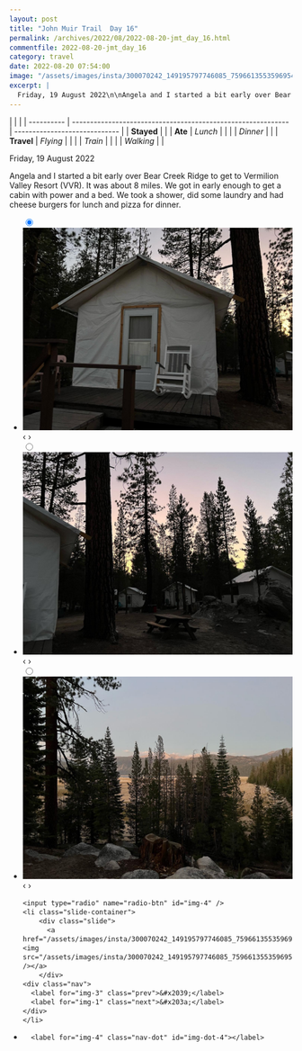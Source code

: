 ```yaml
---
layout: post
title: "John Muir Trail  Day 16"
permalink: /archives/2022/08/2022-08-20-jmt_day_16.html
commentfile: 2022-08-20-jmt_day_16
category: travel
date: 2022-08-20 07:54:00
image: "/assets/images/insta/300070242_149195797746085_7596613553596954511_n_17949846025978041.jpg"
excerpt: |
  Friday, 19 August 2022\n\nAngela and I started a bit early over Bear Creek Ridge to get to Vermilion Valley Resort (VVR). It was about 8 miles. We got in early enough to get a cabin with power and a bed. We took a shower, did some laundry and had cheese burgers for lunch and pizza for dinner.
---
```


|            |                                                              |
| ---------- | ------------------------------------------------------------ | ----------------------------- |
| **Stayed** |  |
| **Ate**    | _Lunch_                                                      |          |
|            | _Dinner_                                                     |          |
| **Travel** | _Flying_                                                     |          |
|            | _Train_                                                      |          |
|            | _Walking_                                                    |          |


Friday, 19 August 2022

Angela and I started a bit early over Bear Creek Ridge to get to Vermilion Valley Resort (VVR). It was about 8 miles. We got in early enough to get a cabin with power and a bed. We took a shower, did some laundry and had cheese burgers for lunch and pizza for dinner.


<ul class="slides">
    <input type="radio" name="radio-btn" id="img-1" checked="checked" />
    <li class="slide-container">
        <div class="slide">
          <a href="/assets/images/insta/300136802_604604754602776_6118426729863133485_n_17992448419520387.jpg"><img src="/assets/images/insta/300136802_604604754602776_6118426729863133485_n_17992448419520387.jpg" /></a>
        </div>
    <div class="nav">
      <label for="img-4" class="prev">&#x2039;</label>
      <label for="img-2" class="next">&#x203a;</label>
    </div>
    </li>
        <input type="radio" name="radio-btn" id="img-2"  />
    <li class="slide-container">
        <div class="slide">
          <a href="/assets/images/insta/300209468_158698653418134_8903271638275486654_n_17940659309332070.jpg"><img src="/assets/images/insta/300209468_158698653418134_8903271638275486654_n_17940659309332070.jpg" /></a>
        </div>
    <div class="nav">
      <label for="img-1" class="prev">&#x2039;</label>
      <label for="img-3" class="next">&#x203a;</label>
    </div>
    </li>
        <input type="radio" name="radio-btn" id="img-3"  />
    <li class="slide-container">
        <div class="slide">
          <a href="/assets/images/insta/300595453_588294842947866_1858242308363833728_n_18224881297146423.jpg"><img src="/assets/images/insta/300595453_588294842947866_1858242308363833728_n_18224881297146423.jpg" /></a>
        </div>
    <div class="nav">
      <label for="img-2" class="prev">&#x2039;</label>
      <label for="img-4" class="next">&#x203a;</label>
    </div>
    </li>
    
    <input type="radio" name="radio-btn" id="img-4" />
    <li class="slide-container">
        <div class="slide">
          <a href="/assets/images/insta/300070242_149195797746085_7596613553596954511_n_17949846025978041.jpg"><img src="/assets/images/insta/300070242_149195797746085_7596613553596954511_n_17949846025978041.jpg" /></a>
        </div>
    <div class="nav">
      <label for="img-3" class="prev">&#x2039;</label>
      <label for="img-1" class="next">&#x203a;</label>
    </div>
    </li>
			
<li class="nav-dots">
      <label for="img-1" class="nav-dot" id="img-dot-1"></label>
      <label for="img-2" class="nav-dot" id="img-dot-2"></label>
      <label for="img-3" class="nav-dot" id="img-dot-3"></label>

      <label for="img-4" class="nav-dot" id="img-dot-4"></label>

</li>
</ul>        
             

		